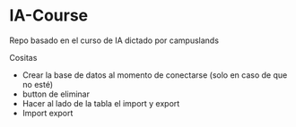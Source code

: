 # IA-Course
Repo basado en el curso de IA dictado por campuslands

Cositas
- Crear la base de datos al momento de conectarse (solo en caso de que no esté)
- button de eliminar
- Hacer al lado de la tabla el import y export
- Import export